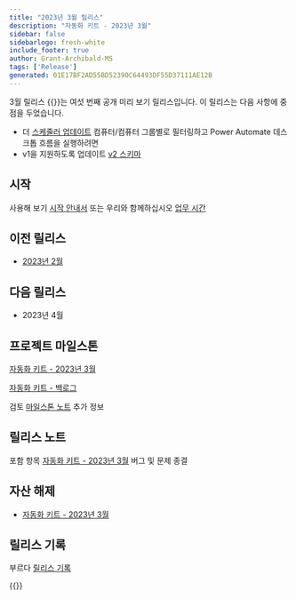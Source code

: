 ```yaml
---
title: "2023년 3월 릴리스"
description: "자동화 키트 - 2023년 3월"
sidebar: false
sidebarlogo: fresh-white
include_footer: true
author: Grant-Archibald-MS
tags: ['Release']
generated: 01E17BF2AD55BD52390C64493DF55D37111AE12B
---
```


3월 릴리스 {{<product-name>}}는 여섯 번째 공개 미리 보기 릴리스입니다. 이 릴리스는 다음 사항에 중점을 두었습니다.

- 더 [스케줄러 업데이트](/ko/features/scheduler) 컴퓨터/컴퓨터 그룹별로 필터링하고 Power Automate 데스크톱 흐름을 실행하려면
- v1을 지원하도록 업데이트 [v2 스키마](https://learn.microsoft.com/power-automate/desktop-flows/schema)

## 시작

사용해 보기 [시작 안내서](/ko/get-started) 또는 우리와 함께하십시오 [업무 시간](/ko/office-hours)

## 이전 릴리스

- [2023년 2월](/ko/releases/february-2023)

## 다음 릴리스

- 2023년 4월

## 프로젝트 마일스톤

[자동화 키트 - 2023년 3월](https://github.com/orgs/microsoft/projects/486/views/10)

[자동화 키트 - 백로그](https://github.com/orgs/microsoft/projects/486/views/1)

검토 [마일스톤 노트](/ko/releases/milestones) 추가 정보

## 릴리스 노트

포함 항목 [자동화 키트 - 2023년 3월](https://github.com/microsoft/powercat-automation-kit/releases/tag/AutomationKit-March2023) 버그 및 문제 종결

## 자산 해제

- [자동화 키트 - 2023년 3월](https://github.com/microsoft/powercat-automation-kit/releases/tag/AutomationKit-March2023)

## 릴리스 기록

부르다 [릴리스 기록](/ko/releases)

{{<questions name="/content/ko/releases/march-2023.json" completed="피드백을 제공해 주셔서 감사합니다." showNavigationButtons="false" locale="ko">}}

